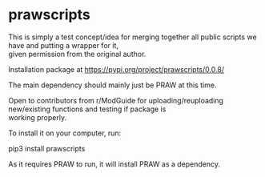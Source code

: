 # prawscripts

This is simply a test concept/idea for merging together all public scripts we have and putting a wrapper for it,  
given permission from the original author.

Installation package at https://pypi.org/project/prawscripts/0.0.8/

The main dependency should mainly just be PRAW at this time.

Open to contributors from r/ModGuide for uploading/reuploading new/existing functions and testing if package is  
working properly.

To install it on your computer, run:

pip3 install prawscripts

As it requires PRAW to run, it will install PRAW as a dependency.
